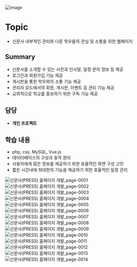 ![image](https://user-images.githubusercontent.com/89020936/158394839-0a6a0804-f1c1-44d1-b080-32c97e756426.png)


# Topic
- 신문사 내부적인 관리와 다른 학우들의 관심 및 소통을 위한 웹페이지


## Summary

- 신문사를 소개할 수 있는 사진과 인사말, 일정 문의 정보 등 제공
- 로그인과 회원가입 기능 제공
- 게시판을 통한 학우와의 소통 기능 제공
- 관리자 모드에서의 회원, 게시판, 이벤트 등 관리 기능 제공
- 교외적으로 학교를 홍보하기 위한 구독 기능 제공


## 담당

- **개인 프로젝트**


## 학습 내용

- php, css, MySQL, Vue.js
- 데이터베이스의 구성과 동작 원리
- 사용자에게 많은 정보를 제공하기 위한 효율적인 화면 구성 고민
- 짧은 시간내에 최대한의 기능을 제공하기 위한 효율적인 일정 관리


![신문사(PRESS) 홈페이지 개발_page-0001](https://user-images.githubusercontent.com/89020936/158389543-4cb3e447-6540-4658-a5d8-af4583d51fc5.jpg)
![신문사(PRESS) 홈페이지 개발_page-0002](https://user-images.githubusercontent.com/89020936/158389552-a5b35d9b-d311-4bc6-b0b7-8d350d95b1e1.jpg)
![신문사(PRESS) 홈페이지 개발_page-0003](https://user-images.githubusercontent.com/89020936/158389558-e1d0ab8a-3738-4b3a-9c87-ff2bbd99ae65.jpg)
![신문사(PRESS) 홈페이지 개발_page-0004](https://user-images.githubusercontent.com/89020936/158389559-7594a6b9-56f4-45bf-ba44-5b5ad940a865.jpg)
![신문사(PRESS) 홈페이지 개발_page-0005](https://user-images.githubusercontent.com/89020936/158389565-478c47cc-09f3-4386-be70-820f65b30538.jpg)
![신문사(PRESS) 홈페이지 개발_page-0006](https://user-images.githubusercontent.com/89020936/158389569-7474361b-f853-40ad-b0b6-4e1048d5e9c5.jpg)
![신문사(PRESS) 홈페이지 개발_page-0007](https://user-images.githubusercontent.com/89020936/158389573-110e3f6d-7ab2-4778-9d88-be5a902840df.jpg)
![신문사(PRESS) 홈페이지 개발_page-0008](https://user-images.githubusercontent.com/89020936/158389575-b1ce71ee-50f4-48d6-aee0-3c4fb7fc053f.jpg)
![신문사(PRESS) 홈페이지 개발_page-0009](https://user-images.githubusercontent.com/89020936/158389579-57bfb0ff-941d-4672-9eae-4a41651d7ddc.jpg)
![신문사(PRESS) 홈페이지 개발_page-0010](https://user-images.githubusercontent.com/89020936/158389582-7ff9477e-1298-47ff-a84b-59dde0030144.jpg)
![신문사(PRESS) 홈페이지 개발_page-0011](https://user-images.githubusercontent.com/89020936/158389583-411f7518-d1fd-4ff0-aa5a-a82a8055bc7f.jpg)
![신문사(PRESS) 홈페이지 개발_page-0012](https://user-images.githubusercontent.com/89020936/158389585-c820735d-f718-4f51-af8d-43d517595ad7.jpg)
![신문사(PRESS) 홈페이지 개발_page-0013](https://user-images.githubusercontent.com/89020936/158389587-54137f9a-b93a-41c3-a8fb-02b4979d9b07.jpg)
![신문사(PRESS) 홈페이지 개발_page-0014](https://user-images.githubusercontent.com/89020936/158389590-77c00494-c945-4dcb-bbe0-c901b3b2ddc9.jpg)
